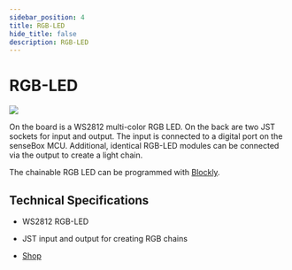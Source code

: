 ```yaml
---
sidebar_position: 4
title: RGB-LED
hide_title: false
description: RGB-LED
---
```

# RGB-LED

![](/img/hardware-bilder/rgb/rgb_modul.jpeg)

On the board is a WS2812 multi-color RGB LED. On the back are two JST sockets for input and output. The input is connected to a digital port on the senseBox MCU. Additional, identical RGB-LED modules can be connected via the output to create a light chain.

The chainable RGB LED can be programmed with [Blockly](/blockly/blockly-led/).


## Technical Specifications

- WS2812 RGB-LED
- JST input and output for creating RGB chains

- [Shop](https://sensebox.kaufen/product/verkettbare-rgb-led)